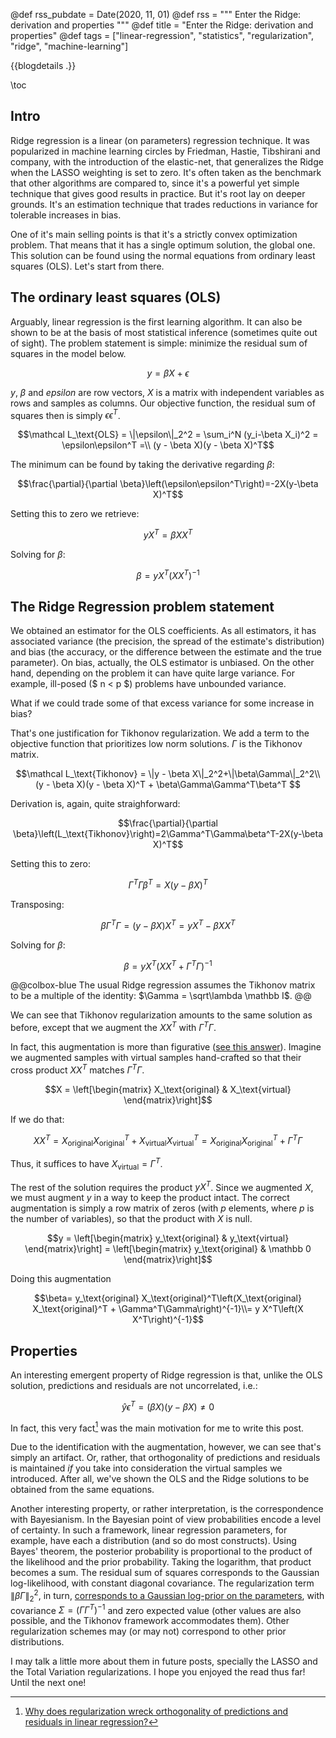 @def rss_pubdate = Date(2020, 11, 01)
@def rss = """ Enter the Ridge: derivation and properties """
@def title = "Enter the Ridge: derivation and properties"
@def tags = ["linear-regression", "statistics", "regularization", "ridge", "machine-learning"]

{{blogdetails .}}

\toc

## Intro

Ridge regression is a linear (on parameters) regression technique.
It was popularized in machine learning circles by Friedman, Hastie, Tibshirani and company, with the introduction of the elastic-net, that generalizes the Ridge when the LASSO weighting is set to zero.
It's often taken as the benchmark that other algorithms are compared to, since it's a powerful yet simple technique that gives good results in practice.
But it's root lay on deeper grounds.
It's an estimation technique that trades reductions in variance for tolerable increases in bias.

One of it's main selling points is that it's a strictly convex optimization problem.
That means that it has a single optimum solution, the global one.
This solution can be found using the normal equations from ordinary least squares (OLS).
Let's start from there.

## The ordinary least squares (OLS)

Arguably, linear regression is the first learning algorithm.
It can also be shown to be at the basis of most statistical inference (sometimes quite out of sight).
The problem statement is simple: minimize the residual sum of squares in the model below.

$$y = \beta X + \epsilon$$

$y$, $\beta$ and $epsilon$ are row vectors, $X$ is a matrix with independent variables as rows and samples as columns.
Our objective function, the residual sum of squares then is simply $\epsilon\epsilon^T$.

$$\mathcal L_\text{OLS} = \|\epsilon\|_2^2 = \sum_i^N (y_i-\beta X_i)^2 = \epsilon\epsilon^T =\\ (y - \beta X)(y - \beta X)^T$$

The minimum can be found by taking the derivative regarding $\beta$:

$$\frac{\partial}{\partial \beta}\left(\epsilon\epsilon^T\right)=-2X(y-\beta X)^T$$

Setting this to zero we retrieve:

$$yX^T=\beta XX^T$$

Solving for $\beta$:

$$\beta = yX^T(XX^T)^{-1}$$

## The Ridge Regression problem statement

We obtained an estimator for the OLS coefficients.
As all estimators, it has associated variance (the precision, the spread of the estimate's distribution) and bias (the accuracy, or the difference between the estimate and the true parameter).
On bias, actually, the OLS estimator is unbiased.
On the other hand, depending on the problem it can have quite large variance.
For example, ill-posed ($ n < p $) problems  have unbounded variance.

What if we could trade some of that excess variance for some increase in bias?

That's one justification for Tikhonov regularization.
We add a term to the objective function that prioritizes low norm solutions.
$\Gamma$ is the Tikhonov matrix.

$$\mathcal L_\text{Tikhonov} = \|y - \beta X\|_2^2+\|\beta\Gamma\|_2^2\\
(y - \beta X)(y - \beta X)^T + \beta\Gamma\Gamma^T\beta^T
$$

Derivation is, again, quite straighforward:

$$\frac{\partial}{\partial \beta}\left(L_\text{Tikhonov}\right)=2\Gamma^T\Gamma\beta^T-2X(y-\beta X)^T$$

Setting this to zero:

$$\Gamma^T\Gamma\beta^T=X(y-\beta X)^T$$

Transposing:

$$\beta\Gamma^T\Gamma=(y-\beta X)X^T= y X^T - \beta X X^T$$

Solving for $\beta$:

$$\beta= y X^T\left(X X^T + \Gamma^T\Gamma\right)^{-1}$$

@@colbox-blue
The usual Ridge regression assumes the Tikhonov matrix to be a multiple of the identity: $\Gamma = \sqrt\lambda \mathbb I$.
@@

We can see that Tikhonov regularization amounts to the same solution as before, except that we augment the $X X^T$ with $\Gamma^T\Gamma$.

In fact, this augmentation is more than figurative ([see this answer][CVaug]).
Imagine we augmented samples with virtual samples hand-crafted so that their cross product $XX^T$ matches $\Gamma^T\Gamma$.

$$X = \left[\begin{matrix} X_\text{original} & X_\text{virtual} \end{matrix}\right]$$

If we do that:

$$X X^T =  X_\text{original} X_\text{original}^T + X_\text{virtual} X_\text{virtual}^T = X_\text{original} X_\text{original}^T + \Gamma^T\Gamma$$

Thus, it suffices to have $X_\text{virtual} = \Gamma ^T$.

The rest of the solution requires the product $yX^T$.
Since we augmented $X$, we must augment $y$ in a way to keep the product intact.
The correct augmentation is simply a row matrix of zeros (with $p$ elements, where $p$ is the number of variables), so that the product with $X$ is null.

$$y = \left[\begin{matrix} y_\text{original} & y_\text{virtual} \end{matrix}\right] =
\left[\begin{matrix} y_\text{original} & \mathbb 0 \end{matrix}\right]$$

Doing this augmentation

$$\beta=
y_\text{original} X_\text{original}^T\left(X_\text{original} X_\text{original}^T + \Gamma^T\Gamma\right)^{-1}\\=
y X^T\left(X X^T\right)^{-1}$$

## Properties

An interesting emergent property of Ridge regression is that, unlike the OLS solution, predictions and residuals are not uncorrelated, i.e.:

$$\hat y \epsilon^T = \left(\beta X \right) \left(y - \beta X \right) \neq 0$$

In fact, this very fact[^CVquestion] was the main motivation for me to write this post.


Due to the identification with the augmentation, however, we can see that's simply an artifact.
Or, rather, that orthogonality of predictions and residuals is maintained *if* you take into consideration the virtual samples we introduced.
After all, we've shown the OLS and the Ridge solutions to be obtained from the same equations.

Another interesting property, or rather interpretation, is the correspondence with Bayesianism.
In the Bayesian point of view probabilities encode a level of certainty.
In such a framework, linear regression parameters, for example, have each a distribution (and so do most constructs).
Using Bayes' theorem, the posterior probability is proportional to the product of the likelihood and the prior probability.
Taking the logarithm, that product becomes a sum.
The residual sum of squares corresponds to the Gaussian log-likelihood, with constant diagonal covariance.
The regularization term $\|\beta\Gamma\|_2^2$, in turn, [corresponds to a Gaussian log-prior on the parameters](https://stats.stackexchange.com/a/163450/60613), with covariance $\Sigma=\left(\Gamma\Gamma^T\right)^{-1}$ and zero expected value (other values are also possible, and the Tikhonov framework accommodates them).
Other regularization schemes may (or may not) correspond to other prior distributions.

I may talk a little more about them in future posts, specially the LASSO and the Total Variation regularizations.
I hope you enjoyed the read thus far!
Until the next one!


[CVaug]: https://stats.stackexchange.com/questions/69205/how-to-derive-the-ridge-regression-solution/164546#164546
[^CVquestion]: [Why does regularization wreck orthogonality of predictions and residuals in linear regression?](https://stats.stackexchange.com/questions/494274/why-does-regularization-wreck-orthogonality-of-predictions-and-residuals-in-line/494329#494329)